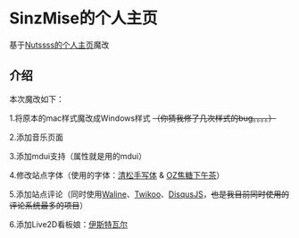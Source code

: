 # SinzMise的个人主页
基于<a href="https://github.com/n0tssss/NutssssIndex">Nutssss的个人主页</a>魔改

## 介绍

本次魔改如下：

1.将原本的mac样式魔改成Windows样式 ~~（你猜我修了几次样式的bug。。。。）~~

2.添加音乐页面

3.添加mdui支持（属性就是用的mdui）

4.修改站点字体（使用的字体：[清松手写体](https://www.fonts.net.cn/font-37790278130.html) & [OZ焦糖下午茶](https://www.jb51.net/fonts/754493.html)）

5.添加站点评论（同时使用[Waline](https://waline.js.org/)、[Twikoo](https://twikoo.js.org/)、[DisqusJS](https://disqusjs.skk.moe/)，~~也是我目前同时使用的评论系统最多的项目~~）

6.添加Live2D看板娘：[伊斯特瓦尔](https://github.com/eeg1412/Live2dHistoire)
